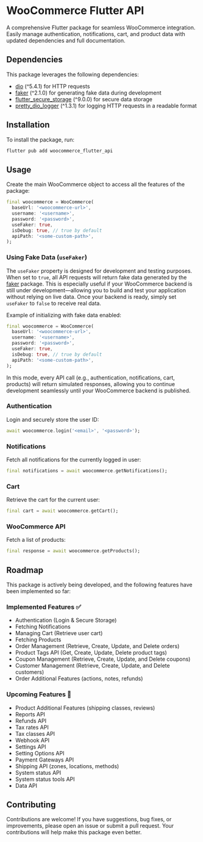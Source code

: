 # WooCommerce Flutter API

A comprehensive Flutter package for seamless WooCommerce integration. Easily manage authentication, notifications, cart, and product data with updated dependencies and full documentation.

## Dependencies

This package leverages the following dependencies:

- [dio](https://pub.dev/packages/dio) (^5.4.1) for HTTP requests
- [faker](https://pub.dev/packages/faker) (^2.1.0) for generating fake data during development
- [flutter_secure_storage](https://pub.dev/packages/flutter_secure_storage) (^9.0.0) for secure data storage
- [pretty_dio_logger](https://pub.dev/packages/pretty_dio_logger) (^1.3.1) for logging HTTP requests in a readable format

## Installation

To install the package, run:

```bash
flutter pub add woocommerce_flutter_api
```

## Usage

Create the main WooCommerce object to access all the features of the package:

```dart
final woocommerce = WooCommerce(
  baseUrl: '<woocommerce-url>', 
  username: '<username>', 
  password: '<password>', 
  useFaker: true,
  isDebug: true, // true by default
  apiPath: '<some-custom-path>',
);
```
### Using Fake Data (`useFaker`)

The `useFaker` property is designed for development and testing purposes. When set to `true`, all API requests will return fake data generated by the [faker](https://pub.dev/packages/faker) package. This is especially useful if your WooCommerce backend is still under development—allowing you to build and test your application without relying on live data. Once your backend is ready, simply set `useFaker` to `false` to receive real data.

Example of initializing with fake data enabled:

```dart
final woocommerce = WooCommerce(
  baseUrl: '<woocommerce-url>', 
  username: '<username>', 
  password: '<password>', 
  useFaker: true,
  isDebug: true, // true by default
  apiPath: '<some-custom-path>',
);
```

In this mode, every API call (e.g., authentication, notifications, cart, products) will return simulated responses, allowing you to continue development seamlessly until your WooCommerce backend is published.

### Authentication

Login and securely store the user ID:

```dart
await woocommerce.login('<email>', '<password>');
```

### Notifications

Fetch all notifications for the currently logged in user:

```dart
final notifications = await woocommerce.getNotifications();
```

### Cart

Retrieve the cart for the current user:

```dart
final cart = await woocommerce.getCart();
```

### WooCommerce API

Fetch a list of products:

```dart
final response = await woocommerce.getProducts();
```

## Roadmap  

This package is actively being developed, and the following features have been implemented so far:  

### Implemented Features ✅  
- Authentication (Login & Secure Storage)  
- Fetching Notifications  
- Managing Cart (Retrieve user cart)  
- Fetching Products  
- Order Management (Retrieve, Create, Update, and Delete orders)  
- Product Tags API (Get, Create, Update, Delete product tags)  
- Coupon Management (Retrieve, Create, Update, and Delete coupons)  
- Customer Management (Retrieve, Create, Update, and Delete customers)  
- Order Additional Features (actions, notes, refunds)  

### Upcoming Features 🚀  
- Product Additional Features (shipping classes, reviews)  
- Reports API
- Refunds API
- Tax rates API
- Tax classes API
- Webhook API
- Settings API
- Setting Options API
- Payment Gateways API
- Shipping API (zones, locations, methods)
- System status API 
- System status tools API 
- Data API 
<!-- - Wishlist Functionality   -->


## Contributing

Contributions are welcome! If you have suggestions, bug fixes, or improvements, please open an issue or submit a pull request. Your contributions will help make this package even better.
